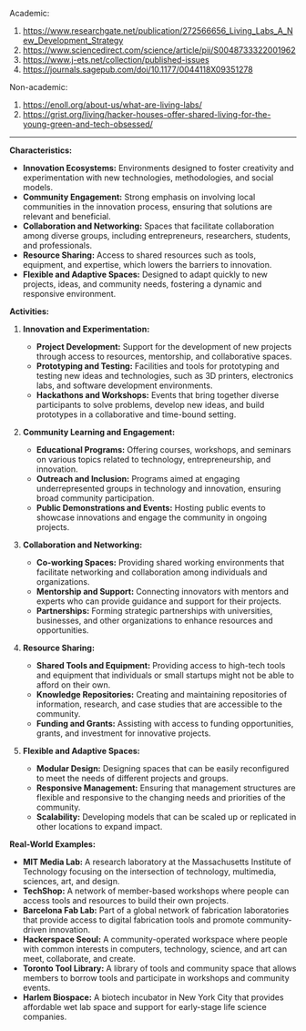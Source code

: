 Academic:
1. https://www.researchgate.net/publication/272566656_Living_Labs_A_New_Development_Strategy
2. https://www.sciencedirect.com/science/article/pii/S0048733322001962
3. https://www.j-ets.net/collection/published-issues
4. https://journals.sagepub.com/doi/10.1177/0044118X09351278

Non-academic:
1. https://enoll.org/about-us/what-are-living-labs/
2. https://grist.org/living/hacker-houses-offer-shared-living-for-the-young-green-and-tech-obsessed/

---

**Characteristics:**

- **Innovation Ecosystems:** Environments designed to foster creativity and experimentation with new technologies, methodologies, and social models.
- **Community Engagement:** Strong emphasis on involving local communities in the innovation process, ensuring that solutions are relevant and beneficial.
- **Collaboration and Networking:** Spaces that facilitate collaboration among diverse groups, including entrepreneurs, researchers, students, and professionals.
- **Resource Sharing:** Access to shared resources such as tools, equipment, and expertise, which lowers the barriers to innovation.
- **Flexible and Adaptive Spaces:** Designed to adapt quickly to new projects, ideas, and community needs, fostering a dynamic and responsive environment.

**Activities:**

1. **Innovation and Experimentation:**
    
    - **Project Development:** Support for the development of new projects through access to resources, mentorship, and collaborative spaces.
    - **Prototyping and Testing:** Facilities and tools for prototyping and testing new ideas and technologies, such as 3D printers, electronics labs, and software development environments.
    - **Hackathons and Workshops:** Events that bring together diverse participants to solve problems, develop new ideas, and build prototypes in a collaborative and time-bound setting.
2. **Community Learning and Engagement:**
    
    - **Educational Programs:** Offering courses, workshops, and seminars on various topics related to technology, entrepreneurship, and innovation.
    - **Outreach and Inclusion:** Programs aimed at engaging underrepresented groups in technology and innovation, ensuring broad community participation.
    - **Public Demonstrations and Events:** Hosting public events to showcase innovations and engage the community in ongoing projects.
3. **Collaboration and Networking:**
    
    - **Co-working Spaces:** Providing shared working environments that facilitate networking and collaboration among individuals and organizations.
    - **Mentorship and Support:** Connecting innovators with mentors and experts who can provide guidance and support for their projects.
    - **Partnerships:** Forming strategic partnerships with universities, businesses, and other organizations to enhance resources and opportunities.
4. **Resource Sharing:**
    
    - **Shared Tools and Equipment:** Providing access to high-tech tools and equipment that individuals or small startups might not be able to afford on their own.
    - **Knowledge Repositories:** Creating and maintaining repositories of information, research, and case studies that are accessible to the community.
    - **Funding and Grants:** Assisting with access to funding opportunities, grants, and investment for innovative projects.
5. **Flexible and Adaptive Spaces:**
    
    - **Modular Design:** Designing spaces that can be easily reconfigured to meet the needs of different projects and groups.
    - **Responsive Management:** Ensuring that management structures are flexible and responsive to the changing needs and priorities of the community.
    - **Scalability:** Developing models that can be scaled up or replicated in other locations to expand impact.

**Real-World Examples:**

- **MIT Media Lab:** A research laboratory at the Massachusetts Institute of Technology focusing on the intersection of technology, multimedia, sciences, art, and design.
- **TechShop:** A network of member-based workshops where people can access tools and resources to build their own projects.
- **Barcelona Fab Lab:** Part of a global network of fabrication laboratories that provide access to digital fabrication tools and promote community-driven innovation.
- **Hackerspace Seoul:** A community-operated workspace where people with common interests in computers, technology, science, and art can meet, collaborate, and create.
- **Toronto Tool Library:** A library of tools and community space that allows members to borrow tools and participate in workshops and community events.
- **Harlem Biospace:** A biotech incubator in New York City that provides affordable wet lab space and support for early-stage life science companies.